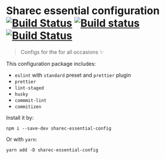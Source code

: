 # Sharec essential configuration [![Build Status](https://travis-ci.org/lamartire/sharec.svg?branch=master)](https://travis-ci.org/lamartire/sharec) [![Build status](https://ci.appveyor.com/api/projects/status/mjtiauhp4xmvr9w7/branch/master?svg=true)](https://ci.appveyor.com/project/lamartire/sharec/branch/master) [![Build Status](https://img.shields.io/endpoint.svg?url=https%3A%2F%2Factions-badge.atrox.dev%2Flamartire%2Fsharec%2Fbadge&style=flat)](https://actions-badge.atrox.dev/lamartire/sharec/goto)

> Configs for the for all occasions ✨

This configuration package includes:

* `eslint` with `standard` preset and `prettier` plugin
* `prettier`
* `lint-staged`
* `husky`
* `commmit-lint`
* `commitizen`

Install it by:

```shell
npm i --save-dev sharec-essential-config
```

Or with `yarn`:

```shell
yarn add -D sharec-essential-config
```
